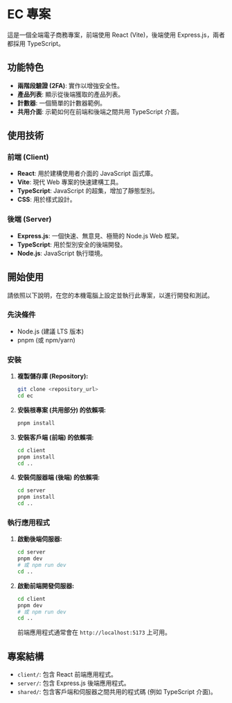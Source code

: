 # EC 專案

這是一個全端電子商務專案，前端使用 React (Vite)，後端使用 Express.js，兩者都採用 TypeScript。

## 功能特色

- **兩階段驗證 (2FA)**: 實作以增強安全性。
- **產品列表**: 顯示從後端獲取的產品列表。
- **計數器**: 一個簡單的計數器範例。
- **共用介面**: 示範如何在前端和後端之間共用 TypeScript 介面。

## 使用技術

### 前端 (Client)

- **React**: 用於建構使用者介面的 JavaScript 函式庫。
- **Vite**: 現代 Web 專案的快速建構工具。
- **TypeScript**: JavaScript 的超集，增加了靜態型別。
- **CSS**: 用於樣式設計。

### 後端 (Server)

- **Express.js**: 一個快速、無意見、極簡的 Node.js Web 框架。
- **TypeScript**: 用於型別安全的後端開發。
- **Node.js**: JavaScript 執行環境。

## 開始使用

請依照以下說明，在您的本機電腦上設定並執行此專案，以進行開發和測試。

### 先決條件

- Node.js (建議 LTS 版本)
- pnpm (或 npm/yarn)

### 安裝

1.  **複製儲存庫 (Repository):**

    ```bash
    git clone <repository_url>
    cd ec
    ```

2.  **安裝根專案 (共用部分) 的依賴項:**

    ```bash
    pnpm install
    ```

3.  **安裝客戶端 (前端) 的依賴項:**

    ```bash
    cd client
    pnpm install
    cd ..
    ```

4.  **安裝伺服器端 (後端) 的依賴項:**

    ```bash
    cd server
    pnpm install
    cd ..
    ```

### 執行應用程式

1.  **啟動後端伺服器:**

    ```bash
    cd server
    pnpm dev
    # 或 npm run dev
    cd ..
    ```

2.  **啟動前端開發伺服器:**

    ```bash
    cd client
    pnpm dev
    # 或 npm run dev
    cd ..
    ```

    前端應用程式通常會在 `http://localhost:5173` 上可用。

## 專案結構

- `client/`: 包含 React 前端應用程式。
- `server/`: 包含 Express.js 後端應用程式。
- `shared/`: 包含客戶端和伺服器之間共用的程式碼 (例如 TypeScript 介面)。
